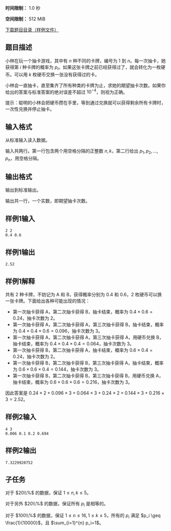 


**时间限制：** 1.0 秒 


**空间限制：** 512 MiB

[下载题目目录（样例文件）](examples/CSP202109-4.zip)




## 题目描述

小林在玩一个抽卡游戏，其中有 $n$ 种不同的卡牌，编号为 $1$ 到 $n$。每一次抽卡，她获得第 $i$ 种卡牌的概率为 $p_i$。如果这张卡牌之前已经获得过了，就会转化为一枚硬币。可以用 $k$ 枚硬币交换一张没有获得过的卡。

小林会一直抽卡，直至集齐了所有种类的卡牌为止，求她的期望抽卡次数。如果你给出的答案与标准答案的绝对误差不超过 $10^{-4}$，则视为正确。

提示：聪明的小林会把硬币攒在手里，等到通过兑换就可以获得剩余所有卡牌时，一次性兑换并停止抽卡。

## 输入格式

从标准输入读入数据。

输入共两行。第一行包含两个用空格分隔的正整数 $n, k$，第二行给出 $p_1, p_2, \dots, p_n$，用空格分隔。

## 输出格式

输出到标准输出。

输出共一行，一个实数，即期望抽卡次数。








## 样例1输入

```plain
2 2
0.4 0.6
```



## 样例1输出

```plain
2.52
```


## 样例1解释

共有 $2$ 种卡牌，不妨记为 A 和 B，获得概率分别为 $0.4$ 和 $0.6$，$2$ 枚硬币可以换一张卡牌。下面给出各种可能出现的情况：

+ 第一次抽卡获得 A，第二次抽卡获得 B，抽卡结束，概率为 $0.4 \times 0.6 = 0.24$，抽卡次数为 $2$。
+ 第一次抽卡获得 A，第二次抽卡获得 A，第三次抽卡获得 B，抽卡结束，概率为 $0.4 \times 0.4 \times 0.6 = 0.096$，抽卡次数为 $3$。
+ 第一次抽卡获得 A，第二次抽卡获得 A，第三次抽卡获得 A，用硬币兑换 B，抽卡结束，概率为 $0.4 \times 0.4 \times 0.4 = 0.064$，抽卡次数为 $3$。
+ 第一次抽卡获得 B，第二次抽卡获得 A，抽卡结束，概率为 $0.6 \times 0.4 = 0.24$，抽卡次数为 $2$。
+ 第一次抽卡获得 B，第二次抽卡获得 B，第三次抽卡获得 A，抽卡结束，概率为 $0.6 \times 0.6 \times 0.4 = 0.144$，抽卡次数为 $3$。
+ 第一次抽卡获得 B，第二次抽卡获得 B，第三次抽卡获得 B，用硬币兑换 A，抽卡结束，概率为 $0.6 \times 0.6 \times 0.6 = 0.216$，抽卡次数为 $3$。

因此答案是 $0.24 \times 2 + 0.096 \times 3 + 0.064 \times 3 + 0.24 \times 2 + 0.144 \times 3 + 0.216 \times 3 = 2.52$。








## 样例2输入

```plain
4 3
0.006 0.1 0.2 0.694
```



## 样例2输出

```plain
7.3229920752
```


## 子任务

对于 $20\\%$ 的数据，保证 $1 \leq n, k \leq 5$。

对于另外 $20\\%$ 的数据，保证所有 $p_i$ 是相等的。

对于 $100\\%$ 的数据，保证 $1 \leq n \leq 16, 1 \leq k \leq 5$，所有的 $p_i$ 满足 $p_i \geq \frac{1}{10000}$，且 $\sum_{i=1}^{n} p_i=1$。